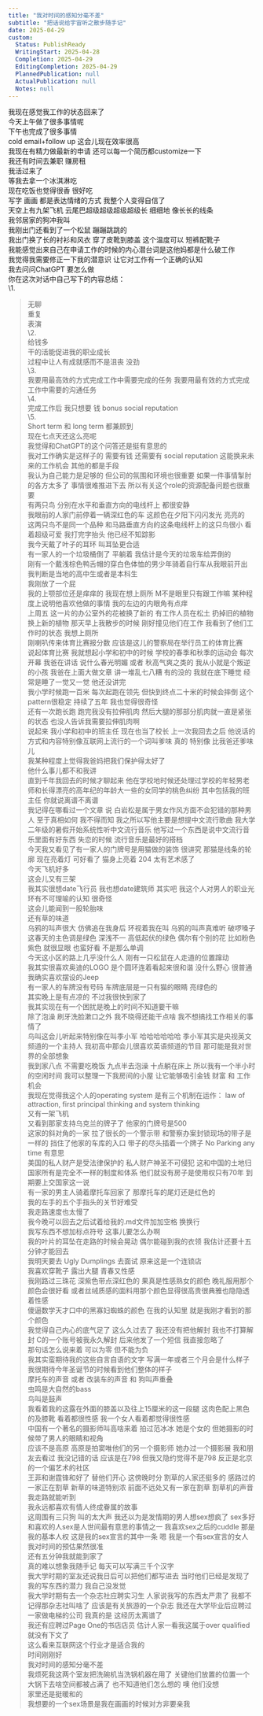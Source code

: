 ```yaml
---  
title: "我对时间的感知分毫不差"  
subtitle: "把话说给宇宙听之散步随手记"  
date: 2025-04-29  
custom:  
  Status: PublishReady  
  WritingStart: 2025-04-28  
  Completion: 2025-04-29  
  EditingCompletion: 2025-04-29  
  PlannedPublication: null  
  ActualPublication: null  
  Notes: null  
---        
```

我现在感觉我工作的状态回来了          
今天上午做了很多事情呢        
下午也完成了很多事情          
cold email+follow up 这会儿现在效率很高        
我现在有精力做最新的申请 还可以每一个简历都customize一下           
我还有时间去兼职 赚房租           
我活过来了          
等我去拿一个冰淇淋吃          
现在吃饭也觉得很香 很好吃           
写字 画画 都是表达情绪的方式 我整个人变得自信了          
天空上有九架飞机 云尾巴超级超级超级超级长 细细地 像长长的线条          
我邻居家的狗冲我叫        
我刚出门还看到了一个松鼠 蹦蹦跳跳的          
我出门换了长的衬衫和风衣 穿了皮靴到膝盖 这个温度可以 短裤配靴子           
我能感觉出来自己在申请工作的时候的内心潜台词是这他妈都是什么破工作        
我觉得我需要修正一下我的潜意识 让它对工作有一个正确的认知          
我去问问ChatGPT 要怎么做        
你在这次对话中自己写下的内容总结：          
\1.           
> 无聊          
重复          
表演          
\2.           
> 给钱多          
干的活能促进我的职业成长          
过程中让人有成就感而不是沮丧 没劲          
\3.           
> 我要用最高效的方式完成工作中需要完成的任务 我要用最有效的方式完成工作中需要的沟通任务          
\4.           
> 完成工作后 我只想要 钱 bonus social reputation          
\5.           
> Short term 和 long term 都兼顾到          
现在七点天还这么亮呢        
我觉得和ChatGPT的这个问答还是挺有意思的          
我对工作确实是这样子的 需要有钱 还需要有 social reputation 这能换来未来的工作机会 其他的都是手段          
我认为自己能力是足够的 但公司的氛围和环境也很重要 如果一件事情掣肘的各方太多了 事情很难推进下去 所以有关这个role的资源配备问题也很重要          
有两只鸟 分别在水平和垂直方向的电线杆上 都很安静        
我眼前的人家门前停着一辆深红色的车 这颜色在夕阳下闪闪发光 亮亮的          
这两只鸟不是同一个品种 和马路垂直方向的这条电线杆上的这只鸟很小 看着超级可爱 我打完字抬头 他已经不知踪影          
我今天戴了叶子的耳环 叫耳坠更合适          
有一家人的一个垃圾桶倒了 平躺着 我估计是今天的垃圾车给弄倒的        
刚有一个戴浅棕色鸭舌帽的穿白色体恤的男少年骑着自行车从我眼前开出 我判断是当地的高中生或者是本科生          
我刚放了一个屁          
我的上颚部位还是痒痒的 我现在想上厕所 M不是眼里只有跟工作嘛 某种程度上说明他喜欢他做的事情 我的左边的内眼角有点痒          
上周五 这一片的办公室外的花被换了新的 有工作人员在松土 扔掉旧的植物 换上新的植物 那天早上我散步的时候 刚好撞见他们在工作 我看到了他们工作时的状态 我想上厕所           
刚喇叭传来体育比赛报分数 应该是这儿的警察局在举行员工的体育比赛          
说起体育比赛 我就想起小学和初中的时候 学校的春季和秋季的运动会 每次开幕 我爸在讲话 说什么春光明媚 或者 秋高气爽之类的 我从小就是个叛逆的小孩 我爸在上面大做文章 讲一堆乱七八糟 有的没的 我就在底下睡觉 经常是睡了一觉又一觉 他还没讲完          
我小学时候跑一百米 每次起跑在领先 但快到终点二十米的时候会摔倒 这个pattern很稳定 持续了五年 我也觉得很奇怪           
还有一次跑长跑 跑完我没有拉伸肌肉 然后大腿的那部分肌肉就一直是紧张的状态 也没人告诉我需要拉伸肌肉啊           
说起来 我小学和初中的班主任 现在也当了校长 上一次我回去之后 他说话的方式和内容特别像互联网上流行的一个词叫爹味 真的 特别像 比我爸还爹味儿           
我某种程度上觉得我爸妈把我们保护得太好了        
他什么事儿都不和我讲        
直到千年我回去的时候才聊起来 他在学校地时候还处理过学校的年轻男老师和长得漂亮的高年纪的年龄大一些的女同学的桃色纠纷 其中包括我的班主任 你就说离谱不离谱          
我记得在哪看过一个文章 说 白岩松是属于男女作风方面不会犯错的那种男人 至于真相如何 我不得而知 我之所以写他主要是想提中文流行歌曲 我大学二年级的暑假开始系统性听中文流行音乐 他写过一个东西是说中文流行音乐里面有好东西 失恋的时候 流行音乐是最好的搭档          
今天我又看见了有一家人的门牌号是用猫做的装饰 很讲究 那猫是线条的轮廓 现在亮着灯 可好看了 猫身上亮着 204 太有艺术感了          
今天飞机好多        
这会儿又有三架          
我其实很想date飞行员 我也想date建筑师 其实吧 我这个人对男人的职业光环有不可理喻的认知 很奇怪          
这会儿能闻到一股轮胎味        
还有草的味道          
乌鸦的叫声很大 仿佛追在我身后 环视着我在叫 乌鸦的叫声真难听 破啰嗓子           
这春天的主色调是绿色 深浅不一 高低起伏的绿色 偶尔有个别的花 比如粉色 紫色 就很显眼 也蛮好看 不是那么单调          
今天这小区的路上几乎没什么人 刚有一只松鼠在人走道的位置蹿动          
我其实很喜欢奥迪的LOGO 是个圆环连着看起来很和谐 没什么野心 很普通          
我确实喜欢摆设的Jeep          
有一家人的车牌没有号码 车牌底层是一只有猫的眼睛 亮绿色的          
其实晚上是有点凉的 不过我很快到家了           
我其实现在有一个困扰是晚上的时间不知道要干嘛        
除了泡澡 刷牙洗脸漱口之外 我不晓得还能干点啥 我不想搞找工作相关的事情了          
鸟叫这会儿听起来特别像在叫季小军 哈哈哈哈哈哈 季小军其实是央视英文频道的一个主持人 我初高中那会儿很喜欢英语频道的节目 那可能是我对世界的全部想象          
我到家八点 不需要吃晚饭 九点半去泡澡 十点躺在床上 所以我有一个半小时的空闲时间 我可以整理一下我房间的小屋 让它能够吸引金钱 财富 和 工作机会          
我现在觉得我这个人的operating system 是有三个机制在运作： law of attraction, first principal thinking and system thinking           
又有一架飞机        
又看到那家支持乌克兰的牌子了 他家的门牌号是500          
这家的斜对角的一家 拉了很长的一个警示带 和警察办案封锁现场的带子是一样的 挡住了他家的车库的入口 带子的尽头插着一个牌子  No Parking any time 有意思        
美国的私人财产是受法律保护的 私人财产神圣不可侵犯 这和中国的土地归国家所有是完全不一样的制度和体系 他们就没有房子是使用权只有70年 到期要上交国家这一说          
有一家的男主人骑着摩托车回家了 那摩托车的尾灯还是红色的          
我的左手的五个手指头的关节好难受          
我走路速度也太慢了          
我今晚可以回去之后试着给我的.md文件加加空格 换换行          
我写东西不想加标点符号 这事儿要怎么办啊          
我的叶片的耳坠在走路的时候会晃动 偶尔能碰到我的衣领 我估计还要十五分钟才能回去          
我明天要去 Ugly Dumplings 去面试 原来这是一个连锁店           
我喜欢穿靴子 露出大腿 青春又性感          
我刚路过三珠花 深紫色带点深红色的 果真是性感熟女的颜色 晚礼服用那个颜色会很好看 或者丝绒质感的面料用那个颜色显得很高贵很典雅也隐隐透着性感          
傻逼数学天才口中的黑寡妇蜘蛛的颜色 在我的认知里 就是我刚才看到的那个颜色          
我觉得自己内心的底气足了 这么久过去了 我还没有把他解封 我也不打算解封 C的一个账号被我永久解封 后来他发了一个短信 我直接忽略了          
那句话怎么说来着 可以为零 但不能为负        
我其实蛮期待我的这些自言自语的文字 写满一年或者三个月会是什么样子        
我很期待今年圣诞节的时候看到他们整体的样子          
摩托车的声音 或者 改装车的声音 和 狗叫声重叠        
虫鸣是大自然的bass        
鸟叫是鼓声          
我看着我的这露在外面的膝盖以及往上15厘米的这一段腿 这肉色配上黑色的及膝靴 看着都很性感 我一个女人看着都觉得很性感          
中国有一个著名的摄影师叫高啥来着 拍过范冰冰 她是个女的 但她摄影的时候带了男人的眼睛和视角           
应该不是高原 高原是拍窦唯他们的另一个摄影师 她办过一个摄影展 我和朋友去看过 我没记错的话 应该是在798 但我又隐约觉得不是798 反正是北京的一个偏艺术的社区           
王菲和谢霆锋和好了 替他们开心 这傍晚时分 割草的人家还挺多的 感路过的一家正在割草 新草的味道特别浓 前面不远处又有一家在割草 割草机的声音我走路就能听到          
我永远都喜欢有情人终成眷属的故事          
这周围有三只狗 叫的太大声 我还以为是发情期的男人想sex想疯了 sex多好 和喜欢的人sex是人世间最有意思的事情之一 我喜欢sex之后的cuddle 那是我的基本人权 这是我的sex宣言的其中一条 嗯 我是一个有sex宣言的女人          
我对时间的预估果然很准        
还有五分钟我就能到家了          
真的难以想象我随手记 每天可以写满三千个汉字          
我大学时期的室友还说我日后可以把他们都写进去 当时他们已经是发现了我的写东西的潜力 我自己没发觉          
我大学时期有去一个杂志社应聘实习生 人家说我写的东西太严肃了 我都不记得那杂志社叫啥了 应该是有关旅游的一个杂志 我还在大学毕业后应聘过一家做电梯的公司 我真的是 这经历太离谱了        
我还有应聘过Page One的书店店员 估计人家一看我这属于over qualified 就没有下文了        
这么看来互联网这个行业才是适合我的        
时间刚刚好        
我对时间的感知分毫不差          
我烦死我这两个室友把洗碗机当洗锅机器在用了 关键他们放置的位置一个大锅下去啥空间都被占满了 也不知道他们怎么想的 噢 他们没想           
家里还是挺暖和的          
我想要的一个sex场景是我在画画的时候对方非要亲我           
      